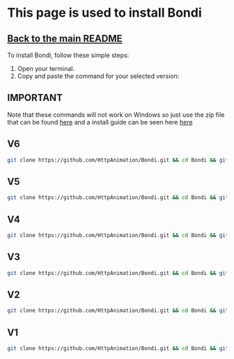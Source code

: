 # This page is used to install Bondi
## [Back to the main README](README.md)

To install Bondi, follow these simple steps:

1. Open your terminal.
2. Copy and paste the command for your selected version:

## IMPORTANT
Note that these commands will not work on Windows so just use the zip file that can be found [here](https://github.com/HttpAnimation/Bondi/releases) and a install guide can be seen here [here](Installtion-Commands.md)


## V6
```bash
git clone https://github.com/HttpAnimation/Bondi.git && cd Bondi && git sparse-checkout init --cone && git sparse-checkout set V6 && rm README.md
```

## V5
```bash
git clone https://github.com/HttpAnimation/Bondi.git && cd Bondi && git sparse-checkout init --cone && git sparse-checkout set V5 && rm README.md
```
## V4
```bash
git clone https://github.com/HttpAnimation/Bondi.git && cd Bondi && git sparse-checkout init --cone && git sparse-checkout set V4 && rm README.md
```
## V3
```bash
git clone https://github.com/HttpAnimation/Bondi.git && cd Bondi && git sparse-checkout init --cone && git sparse-checkout set V3 && rm README.md
```
## V2
```bash
git clone https://github.com/HttpAnimation/Bondi.git && cd Bondi && git sparse-checkout init --cone && git sparse-checkout set V2 && rm README.md
```
## V1
```bash
git clone https://github.com/HttpAnimation/Bondi.git && cd Bondi && git sparse-checkout init --cone && git sparse-checkout set V1 && rm README.md
```
